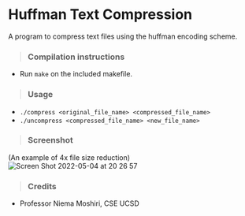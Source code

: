 # Huffman Text Compression
A program to compress text files using the huffman encoding scheme.

> ### Compilation instructions
- Run `make` on the included makefile.

> ### Usage
- `./compress <original_file_name> <compressed_file_name>`
- `./uncompress <compressed_file_name> <new_file_name>`

> ### Screenshot

(An example of 4x file size reduction)
![Screen Shot 2022-05-04 at 20 26 57](https://user-images.githubusercontent.com/78666414/166859783-d69040ff-a660-4c00-ac02-5f8b0af9e651.png)

> ### Credits
- Professor Niema Moshiri, CSE UCSD

